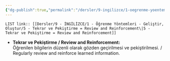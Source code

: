 ```yaml
---
{"dg-publish":true,"permalink":"/dersler/9-ingilizce/1-oegrenme-yoentemleri-gelistir-olustur/5-tekrar-ve-pekistirme-review-and-reinforcement/"}
---
```


`LIST link:: [[Dersler/9 - İNGİLİZCE/1 - Öğrenme Yöntemleri - Geliştir, Oluştur/5 - Tekrar ve Pekiştirme = Review and Reinforcement\|5 - Tekrar ve Pekiştirme = Review and Reinforcement]]
`
- **Tekrar ve Pekiştirme / Review and Reinforcement:**  
  Öğrenilen bilgilerin düzenli olarak gözden geçirilmesi ve pekiştirilmesi. / Regularly review and reinforce learned information.
